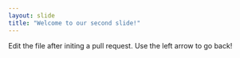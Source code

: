 ```yaml
---
layout: slide
title: "Welcome to our second slide!"
---
```

Edit the file after initing a pull request.
Use the left arrow to go back!
